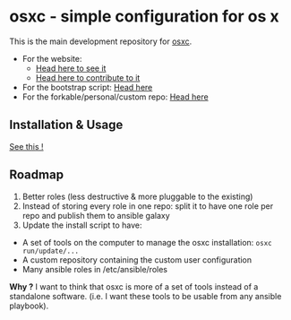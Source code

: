 osxc - simple configuration for os x
====================================

This is the main development repository for [osxc](//github.com/osxc).

* For the website:
  - [Head here to see it](//osxc.github.io)
  - [Head here to contribute to it](//github.com/osxc/osxc.github.io)
* For the bootstrap script: [Head here](//github.com/osxc/xc-boot)
* For the forkable/personal/custom repo: [Head here](//github.com/osxc/xc-common)

Installation & Usage
--------------------

[See this !](//osxc.github.io)

Roadmap
-------

1. Better roles (less destructive & more pluggable to the existing)
2. Instead of storing every role in one repo: split it to have one role per repo and publish them to ansible galaxy
3. Update the install script to have:
  - A set of tools on the computer to manage the osxc installation: `osxc run/update/...`
  - A custom repository containing the custom user configuration
  - Many ansible roles in /etc/ansible/roles

**Why ?** I want to think that osxc is more of a set of tools instead of a standalone software. (i.e. I want these tools to be usable from any ansible playbook).
